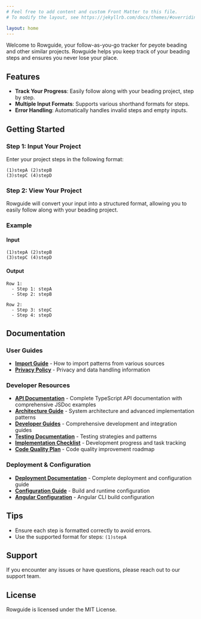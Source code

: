 ```yaml
---
# Feel free to add content and custom Front Matter to this file.
# To modify the layout, see https://jekyllrb.com/docs/themes/#overriding-theme-defaults

layout: home
---
```


Welcome to Rowguide, your follow-as-you-go tracker for peyote beading and other similar projects. Rowguide helps you keep track of your beading steps and ensures you never lose your place.

## Features

- **Track Your Progress**: Easily follow along with your beading project, step by step.
- **Multiple Input Formats**: Supports various shorthand formats for steps.
- **Error Handling**: Automatically handles invalid steps and empty inputs.

## Getting Started

### Step 1: Input Your Project

Enter your project steps in the following format:

```
(1)stepA (2)stepB
(3)stepC (4)stepD
```

### Step 2: View Your Project

Rowguide will convert your input into a structured format, allowing you to easily follow along with your beading project.

### Example

#### Input

```
(1)stepA (2)stepB
(3)stepC (4)stepD
```

#### Output

```
Row 1:
  - Step 1: stepA
  - Step 2: stepB

Row 2:
  - Step 3: stepC
  - Step 4: stepD
```

## Documentation

### User Guides

- **[Import Guide](import/)** - How to import patterns from various sources
- **[Privacy Policy](privacy/)** - Privacy and data handling information

### Developer Resources

- **[API Documentation](api/)** - Complete TypeScript API documentation with comprehensive JSDoc examples
- **[Architecture Guide](architecture/)** - System architecture and advanced implementation patterns
- **[Developer Guides](guides/)** - Comprehensive development and integration guides
- **[Testing Documentation](testing/)** - Testing strategies and patterns
- **[Implementation Checklist](implementation-checklist/)** - Development progress and task tracking
- **[Code Quality Plan](code-quality-improvement-plan/)** - Code quality improvement roadmap

### Deployment & Configuration

- **[Deployment Documentation](deployment/)** - Complete deployment and configuration guide
- **[Configuration Guide](deployment/configuration-guide/)** - Build and runtime configuration
- **[Angular Configuration](deployment/angular-configuration/)** - Angular CLI build configuration

## Tips

- Ensure each step is formatted correctly to avoid errors.
- Use the supported format for steps: `(1)stepA`

## Support

If you encounter any issues or have questions, please reach out to our support team.

## License

Rowguide is licensed under the MIT License.
